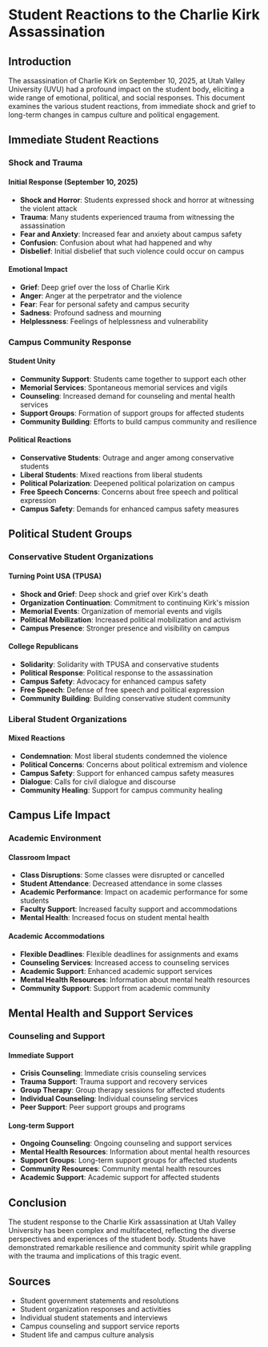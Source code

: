 # Student Reactions to the Charlie Kirk Assassination

## Introduction

The assassination of Charlie Kirk on September 10, 2025, at Utah Valley University (UVU) had a profound impact on the student body, eliciting a wide range of emotional, political, and social responses. This document examines the various student reactions, from immediate shock and grief to long-term changes in campus culture and political engagement.

## Immediate Student Reactions

### Shock and Trauma

#### Initial Response (September 10, 2025)
- **Shock and Horror**: Students expressed shock and horror at witnessing the violent attack
- **Trauma**: Many students experienced trauma from witnessing the assassination
- **Fear and Anxiety**: Increased fear and anxiety about campus safety
- **Confusion**: Confusion about what had happened and why
- **Disbelief**: Initial disbelief that such violence could occur on campus

#### Emotional Impact
- **Grief**: Deep grief over the loss of Charlie Kirk
- **Anger**: Anger at the perpetrator and the violence
- **Fear**: Fear for personal safety and campus security
- **Sadness**: Profound sadness and mourning
- **Helplessness**: Feelings of helplessness and vulnerability

### Campus Community Response

#### Student Unity
- **Community Support**: Students came together to support each other
- **Memorial Services**: Spontaneous memorial services and vigils
- **Counseling**: Increased demand for counseling and mental health services
- **Support Groups**: Formation of support groups for affected students
- **Community Building**: Efforts to build campus community and resilience

#### Political Reactions
- **Conservative Students**: Outrage and anger among conservative students
- **Liberal Students**: Mixed reactions from liberal students
- **Political Polarization**: Deepened political polarization on campus
- **Free Speech Concerns**: Concerns about free speech and political expression
- **Campus Safety**: Demands for enhanced campus safety measures

## Political Student Groups

### Conservative Student Organizations

#### Turning Point USA (TPUSA)
- **Shock and Grief**: Deep shock and grief over Kirk's death
- **Organization Continuation**: Commitment to continuing Kirk's mission
- **Memorial Events**: Organization of memorial events and vigils
- **Political Mobilization**: Increased political mobilization and activism
- **Campus Presence**: Stronger presence and visibility on campus

#### College Republicans
- **Solidarity**: Solidarity with TPUSA and conservative students
- **Political Response**: Political response to the assassination
- **Campus Safety**: Advocacy for enhanced campus safety
- **Free Speech**: Defense of free speech and political expression
- **Community Building**: Building conservative student community

### Liberal Student Organizations

#### Mixed Reactions
- **Condemnation**: Most liberal students condemned the violence
- **Political Concerns**: Concerns about political extremism and violence
- **Campus Safety**: Support for enhanced campus safety measures
- **Dialogue**: Calls for civil dialogue and discourse
- **Community Healing**: Support for campus community healing

## Campus Life Impact

### Academic Environment

#### Classroom Impact
- **Class Disruptions**: Some classes were disrupted or cancelled
- **Student Attendance**: Decreased attendance in some classes
- **Academic Performance**: Impact on academic performance for some students
- **Faculty Support**: Increased faculty support and accommodations
- **Mental Health**: Increased focus on student mental health

#### Academic Accommodations
- **Flexible Deadlines**: Flexible deadlines for assignments and exams
- **Counseling Services**: Increased access to counseling services
- **Academic Support**: Enhanced academic support services
- **Mental Health Resources**: Information about mental health resources
- **Community Support**: Support from academic community

## Mental Health and Support Services

### Counseling and Support

#### Immediate Support
- **Crisis Counseling**: Immediate crisis counseling services
- **Trauma Support**: Trauma support and recovery services
- **Group Therapy**: Group therapy sessions for affected students
- **Individual Counseling**: Individual counseling services
- **Peer Support**: Peer support groups and programs

#### Long-term Support
- **Ongoing Counseling**: Ongoing counseling and support services
- **Mental Health Resources**: Information about mental health resources
- **Support Groups**: Long-term support groups for affected students
- **Community Resources**: Community mental health resources
- **Academic Support**: Academic support for affected students

## Conclusion

The student response to the Charlie Kirk assassination at Utah Valley University has been complex and multifaceted, reflecting the diverse perspectives and experiences of the student body. Students have demonstrated remarkable resilience and community spirit while grappling with the trauma and implications of this tragic event.

## Sources
- Student government statements and resolutions
- Student organization responses and activities
- Individual student statements and interviews
- Campus counseling and support service reports
- Student life and campus culture analysis
